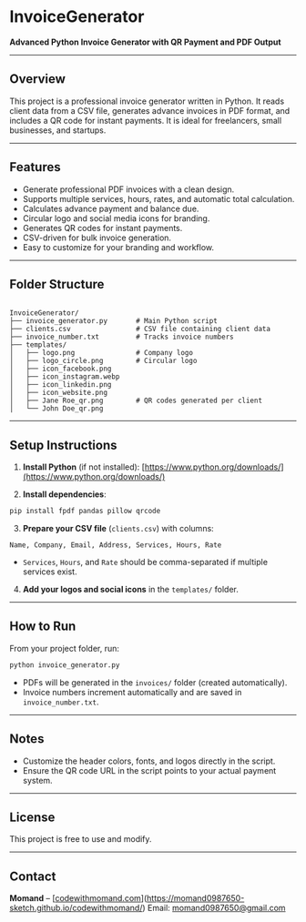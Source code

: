 # InvoiceGenerator

**Advanced Python Invoice Generator with QR Payment and PDF Output**

---

## Overview
This project is a professional invoice generator written in Python. It reads client data from a CSV file, generates advance invoices in PDF format, and includes a QR code for instant payments. It is ideal for freelancers, small businesses, and startups.

---

## Features
- Generate professional PDF invoices with a clean design.
- Supports multiple services, hours, rates, and automatic total calculation.
- Calculates advance payment and balance due.
- Circular logo and social media icons for branding.
- Generates QR codes for instant payments.
- CSV-driven for bulk invoice generation.
- Easy to customize for your branding and workflow.

---

## Folder Structure

```

InvoiceGenerator/
├── invoice_generator.py       # Main Python script
├── clients.csv                # CSV file containing client data
├── invoice_number.txt         # Tracks invoice numbers
├── templates/
│   ├── logo.png               # Company logo
│   ├── logo_circle.png        # Circular logo
│   ├── icon_facebook.png
│   ├── icon_instagram.webp
│   ├── icon_linkedin.png
│   ├── icon_website.png
│   ├── Jane Roe_qr.png        # QR codes generated per client
│   └── John Doe_qr.png

````

---

## Setup Instructions

1. **Install Python** (if not installed): [https://www.python.org/downloads/](https://www.python.org/downloads/)

2. **Install dependencies**:  
```bash
pip install fpdf pandas pillow qrcode
````

3. **Prepare your CSV file** (`clients.csv`) with columns:

```
Name, Company, Email, Address, Services, Hours, Rate
```

* `Services`, `Hours`, and `Rate` should be comma-separated if multiple services exist.

4. **Add your logos and social icons** in the `templates/` folder.

---

## How to Run

From your project folder, run:

```bash
python invoice_generator.py
```

* PDFs will be generated in the `invoices/` folder (created automatically).
* Invoice numbers increment automatically and are saved in `invoice_number.txt`.

---

## Notes

* Customize the header colors, fonts, and logos directly in the script.
* Ensure the QR code URL in the script points to your actual payment system.

---

## License

This project is free to use and modify.

---

## Contact

**Momand** – [[codewithmomand.com](https://www.codewithmomand.com)](https://momand0987650-sketch.github.io/codewithmomand/)
Email: momand0987650@gmail.com
